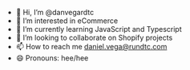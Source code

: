 - 👋 Hi, I’m @danvegardtc
- 👀 I’m interested in eCommerce
- 🌱 I’m currently learning JavaScript and Typescript
- 💞️ I’m looking to collaborate on Shopify projects
- 📫 How to reach me daniel.vega@rundtc.com
- 😄 Pronouns: hee/hee

<!---
danvegardtc/danvegardtc is a ✨ special ✨ repository because its `README.md` (this file) appears on your GitHub profile.
You can click the Preview link to take a look at your changes.
--->
